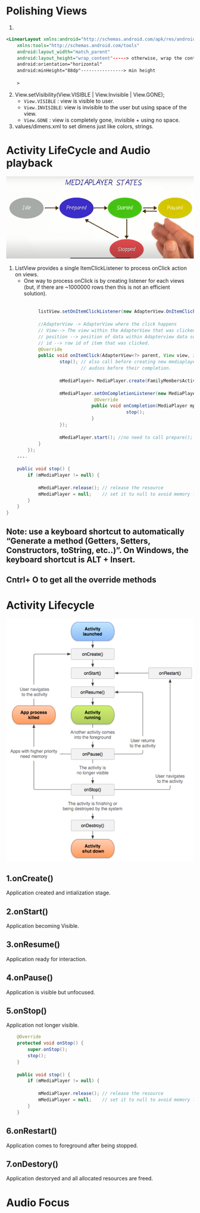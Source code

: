 # Polishing Views
1.  
```xml
<LinearLayout xmlns:android="http://schemas.android.com/apk/res/android"
    xmlns:tools="http://schemas.android.com/tools"
    android:layout_width="match_parent"
    android:layout_height="wrap_content"-----> otherwise, wrap the content
    android:orientation="horizontal"
    android:minHeight="88dp"----------------> min height

    >
```
2. View.setVisibility(View.VISIBLE | View.Invisible | View.GONE);
      * `View.VISIBLE` :  view is visible to user.
      * `View.INVISIBLE`: view is invisible to the user but using space of the view.
      * `View.GONE` : view is completely gone, invisible + using no space.
3. values/dimens.xml to set dimens just like colors, strings.


# Activity LifeCycle and Audio playback
<img src="img/mediaplayer.PNG"/>

1. ListView provides a single ItemClickListener to process onClick action on views.
    * One way to process onClick is by creating listener for each views (but, if there are ~1000000 rows then this is not an efficient solution). 

```java

            listView.setOnItemClickListener(new AdapterView.OnItemClickListener() {       // Asynchronous callback

            //AdapterView -> AdapterView where the click happens
            // View--> The view within the AdapterView that was clicked
            // position --> position of data within Adapterview data source
            // id --> row id of item that was clicked. 
            @Override
            public void onItemClick(AdapterView<?> parent, View view, int position, long id) {
                    stop(); // also call before creating new mediaplayer, sometimes user switches bw different
                            // audios before their completion.

                    mMediaPlayer= MediaPlayer.create(FamilyMembersActivity.this,words.get(position).getmAudioMedia());
                
                    mMediaPlayer.setOnCompletionListener(new MediaPlayer.OnCompletionListener() {      // Asynchronous callback
                                 @Override
                                public void onCompletion(MediaPlayer mp) {
                                             stop();
                                }
                    });
                
                    mMediaPlayer.start(); //no need to call prepare(); create does that for you
            }
        });
    ....
    
    public void stop() {
        if (mMediaPlayer != null) {

            mMediaPlayer.release(); // release the resource
            mMediaPlayer = null;    // set it tu null to avoid memory leak
        }
    }
}

```


## Note: use a keyboard shortcut to automatically “Generate a method (Getters, Setters, Constructors, toString, etc..)”. On Windows, the keyboard shortcut is ALT + Insert.
## Cntrl+ O to get all the override methods

# Activity Lifecycle
<p align="center">
<img src="img/activity_lifecycle.png" >
</p>

## 1.onCreate()
Application created and intialization stage.

## 2.onStart()
Application becoming Visible.

## 3.onResume()
Application ready for interaction.

## 4.onPause()
Application is visible but unfocused.

## 5.onStop()
Application not longer visible.
```java
    @Override
    protected void onStop() {
        super.onStop();
        stop();
    }
    
    public void stop() {
        if (mMediaPlayer != null) {

            mMediaPlayer.release(); // release the resource
            mMediaPlayer = null;    // set it to null to avoid memory leak
        }
    }
```

## 6.onRestart()
Application comes to foreground after being stopped.

## 7.onDestory()
Application destoryed and all allocated resources are freed.


# Audio Focus






